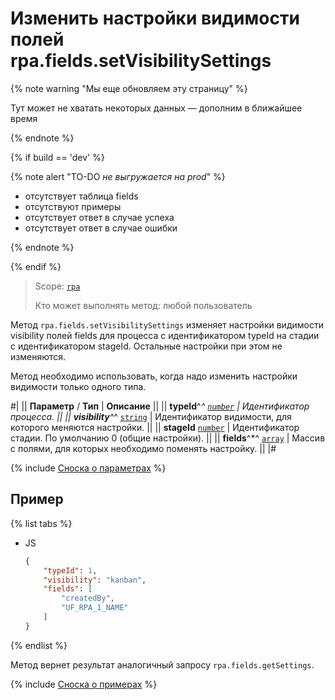 # Изменить настройки видимости полей rpa.fields.setVisibilitySettings

{% note warning "Мы еще обновляем эту страницу" %}

Тут может не хватать некоторых данных — дополним в ближайшее время

{% endnote %}

{% if build == 'dev' %}

{% note alert "TO-DO _не выгружается на prod_" %}

- отсутствует таблица fields
- отсутствуют примеры
- отсутствует ответ в случае успеха
- отсутствует ответ в случае ошибки

{% endnote %}

{% endif %}

> Scope: [`rpa`](../../../scopes/permissions.md)
>
> Кто может выполнять метод: любой пользователь

Метод `rpa.fields.setVisibilitySettings` изменяет настройки видимости visibility полей fields для процесса с идентификатором typeId на стадии с идентификатором stageId. Остальные настройки при этом не изменяются.

Метод необходимо использовать, когда надо изменить настройки видимости только одного типа.

#|
|| **Параметр** / **Тип** | **Описание** ||
|| **typeId**^*^ 
[`number`](../../../data-types.md) | Идентификатор процесса. ||
|| **visibility**^*^ 
[`string`](../../../data-types.md) | Идентификатор видимости, для которого меняются настройки. ||
|| **stageId** 
[`number`](../../../data-types.md) | Идентификатор стадии. По умолчанию 0 (общие настройки). ||
|| **fields**^*^ 
[`array`](../../../data-types.md) | Массив с полями, для которых необходимо поменять настройку. ||
|#

{% include [Сноска о параметрах](../../../../_includes/required.md) %}

## Пример

{% list tabs %}

- JS

    ```json
    {
        "typeId": 1,
        "visibility": "kanban",
        "fields": [
            "createdBy", 
            "UF_RPA_1_NAME"
        ]
    }
    ```

{% endlist %}

Метод вернет результат аналогичный запросу `rpa.fields.getSettings`.

{% include [Сноска о примерах](../../../../_includes/examples.md) %}